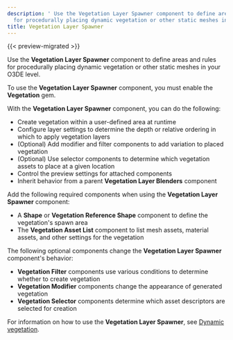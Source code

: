 ```yaml
---
description: ' Use the Vegetation Layer Spawner component to define areas and rules
  for procedurally placing dynamic vegetation or other static meshes in Open 3D Engine. '
title: Vegetation Layer Spawner
---
```


{{< preview-migrated >}}

Use the **Vegetation Layer Spawner** component to define areas and rules for procedurally placing dynamic vegetation or other static meshes in your O3DE level.

To use the **Vegetation Layer Spawner** component, you must enable the **Vegetation** gem.

With the **Vegetation Layer Spawner** component, you can do the following:
+ Create vegetation within a user-defined area at runtime
+ Configure layer settings to determine the depth or relative ordering in which to apply vegetation layers
+ (Optional) Add modifier and filter components to add variation to placed vegetation
+ (Optional) Use selector components to determine which vegetation assets to place at a given location
+ Control the preview settings for attached components
+ Inherit behavior from a parent **Vegetation Layer Blenders** component

Add the following required components when using the **Vegetation Layer Spawner** component:
+ A **Shape** or **Vegetation Reference Shape** component to define the vegetation's spawn area
+ The **Vegetation Asset List** component to list mesh assets, material assets, and other settings for the vegetation

The following optional components change the **Vegetation Layer Spawner** component's behavior:
+ **Vegetation Filter** components use various conditions to determine whether to create vegetation
+ **Vegetation Modifier** components change the appearance of generated vegetation
+ **Vegetation Selector** components determine which asset descriptors are selected for creation

For information on how to use the **Vegetation Layer Spawner**, see [Dynamic vegetation](/docs/user-guide/gems/reference/vegetation/).
